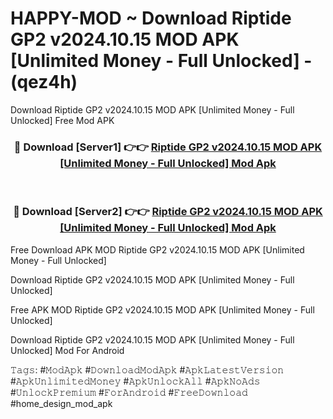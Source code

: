 # HAPPY-MOD ~ Download Riptide GP2 v2024.10.15 MOD APK [Unlimited Money - Full Unlocked] - (qez4h)
Download Riptide GP2 v2024.10.15 MOD APK [Unlimited Money - Full Unlocked] Free Mod APK

<div align="center">
<h3>🔴 Download [Server1] 👉👉 <a href="https://apk-comot.site?title=Riptide_GP2_v2024.10.15_MOD_APK_[Unlimited_Money_-_Full_Unlocked]">Riptide GP2 v2024.10.15 MOD APK [Unlimited Money - Full Unlocked] Mod Apk</a></h3><br>

<h3>🔴 Download [Server2] 👉👉 <a href="https://apk-comot.site?title=Riptide_GP2_v2024.10.15_MOD_APK_[Unlimited_Money_-_Full_Unlocked]">Riptide GP2 v2024.10.15 MOD APK [Unlimited Money - Full Unlocked] Mod Apk</a></h3>
</div>


Free Download APK MOD Riptide GP2 v2024.10.15 MOD APK [Unlimited Money - Full Unlocked]

Download Riptide GP2 v2024.10.15 MOD APK [Unlimited Money - Full Unlocked] 

Free APK MOD Riptide GP2 v2024.10.15 MOD APK [Unlimited Money - Full Unlocked] 

Download Riptide GP2 v2024.10.15 MOD APK [Unlimited Money - Full Unlocked] Mod For Android

𝚃𝚊𝚐𝚜: #𝙼𝚘𝚍𝙰𝚙𝚔 #𝙳𝚘𝚠𝚗𝚕𝚘𝚊𝚍𝙼𝚘𝚍𝙰𝚙𝚔 #𝙰𝚙𝚔𝙻𝚊𝚝𝚎𝚜𝚝𝚅𝚎𝚛𝚜𝚒𝚘𝚗 #𝙰𝚙𝚔𝚄𝚗𝚕𝚒𝚖𝚒𝚝𝚎𝚍𝙼𝚘𝚗𝚎𝚢 #𝙰𝚙𝚔𝚄𝚗𝚕𝚘𝚌𝚔𝙰𝚕𝚕 #𝙰𝚙𝚔𝙽𝚘𝙰𝚍𝚜 #𝚄𝚗𝚕𝚘𝚌𝚔𝙿𝚛𝚎𝚖𝚒𝚞𝚖 #𝙵𝚘𝚛𝙰𝚗𝚍𝚛𝚘𝚒𝚍 #𝙵𝚛𝚎𝚎𝙳𝚘𝚠𝚗𝚕𝚘𝚊𝚍 #home_design_mod_apk